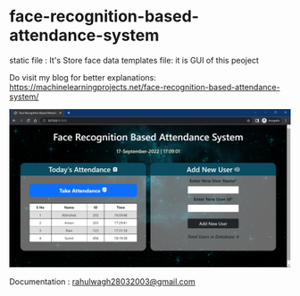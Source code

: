 # face-recognition-based-attendance-system

static file : It's Store face data 
templates file: it is GUI of this peoject



Do visit my blog for better explanations: https://machinelearningprojects.net/face-recognition-based-attendance-system/

![alt text](ss.png)

Documentation : rahulwagh28032003@gmail.com
